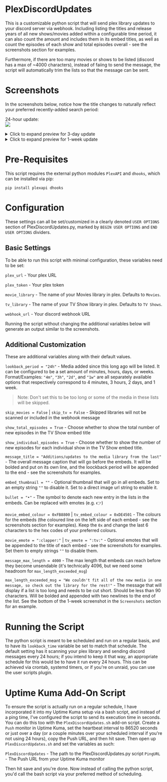  # PlexDiscordUpdates

This is a customizable python script that will send plex library updates to your discord server via webhook. Including listing the titles and release years of all new shows/movies added within a configurable time period, it can also count the amount and includes them in its embed titles, as well as count the episodes of each show and total episodes overall - see the screenshots section for examples. 

Furthermore, if there are too many movies or shows to be listed (discord has a max of ~4000 characters), instead of faiing to send the message, the script will automatically trim the lists so that the message can be sent.

# Screenshots

In the screenshots below, notice how the title changes to naturally reflect your preferred recently-added search period:

24-hour update:  
![](https://user-images.githubusercontent.com/44678543/159141632-db133f53-7858-4976-ba12-e2a21fe61590.png)

<details><summary>Click to expand preview for 3-day update</summary>

![](https://user-images.githubusercontent.com/44678543/159141135-09863ac3-bf8c-4402-8e23-c51ee8c2c18f.png)

</details>
<details><summary>Click to expand preview for 1-week update</summary>

Notice how for lists that are too long, they get trimmed with an additional message at the bottom of each embed to let users know.
  
![](https://user-images.githubusercontent.com/44678543/159141139-b64742eb-0d6a-42a2-92e3-9f2d503e37ea.png)

</details>

# Pre-Requisites

This script requires the external python modules `PlexAPI` and `dhooks`, which can be installed via pip:

`pip install plexapi dhooks`


# Configuration

These settings can all be set/customized in a clearly denoted `USER OPTIONS` section of PlexDiscordUpdates.py, marked by `BEGIN USER OPTIONS` and `END USER OPTIONS` dividers.

## Basic Settings

To be able to run this script with minimal configuration, these variables need to be set:

`plex_url` - Your plex URL

`plex_token` - Your plex token

`movie_library` - The name of your Movies library in plex. Defaults to `Movies`.

`tv_library` - The name of your TV Show library in plex. Defaults to `TV Shows`. 

`webhook_url` - Your discord webhook URL

Running the script without changing the additional variables below will generate an output similar to the screenshots.

## Additional Customization

These are additional variables along with their default values.

`lookback_period = "24h"` - Media added since this long ago will be listed. It can be configured to be a set amount of minutes, hours, days, or weeks.  
Format/Examples: `"4m"`, `"3h"`, `"2d"`, and `"1w"` are all separately available options that respectively correspond to 4 minutes, 3 hours, 2 days, and 1 week.

> Note: Don't set this to be too long or some of the media in these lists will be skipped.

`skip_movies = False` | `skip_tv = False` - Skipped libraries will not be scanned or included in the webhook message

`show_total_episodes = True` - Choose whether to show the total number of new episodes in the TV Show embed title

`show_individual_episodes = True` - Choose whether to show the number of new episodes for each individual show in the TV Show embed title.

`message_title = "Additions/updates to the media library from the last"` - The overall message caption that will go before the embeds. It will be bolded and put on its own line, and the loockback period will be appended to the end - see the screenshots for examples.

`embed_thumbnail = ""` - Optional thumbnail that will go in all embeds. Set to an empty string `""` to disable it. Set to a direct image url string to enable it.

`bullet = "•"` - The symbol to denote each new entry in the lists in the embeds. Can be replaced with emotes (e.g. :point_right:)

`movie_embed_colour = 0xFB8800` | `tv_embed_colour = 0xDE4501` - The colours for the embeds (the coloured line on the left side of each embed - see the screenshots section for examples). Keep the `0x` and change the last 6 characters to the hex codes of your preferred colours.

`movie_emote = ":clapper:"` | `tv_emote = ":tv:"` - Optional emotes that will be appended to the title of each embed - see the screenshots for examples. Set them to empty strings `""` to disable them.

`message_max_length = 4000` - The max length that embeds can reach before they become unsendable (it's technically 4096, but we need some headroom for `max_length_exceeded_msg`)

`max_length_exceeded_msg = "We couldn't fit all of the new media in one message, so check out the library for the rest!"` - The message that will display if a list is too long and needs to be cut short. Should be less than 90 characters. Will be bolded and appended with two newlines to the end of the list. See the bottom of the 1-week screenshot in the `Screenshots` section for an example.

# Running the Script

The python script is meant to be scheduled and run on a regular basis, and to have its `lookback_time` variable be set to match that schedule. The default setting has it scanning your plex library and sending discord messages every 24 hours; if you intend to keep it that way, an appropriate schedule for this would be to have it run every 24 hours. This can be achieved via crontab, systemd timers, or if you're on unraid, you can use the user scripts plugin.

# Uptime Kuma Add-On Script

To ensure the script is actually run on a regular schedule, I have incorporated it into my Uptime Kuma setup via a bash script, and instead of a ping time, I've configured the script to send its execution time in seconds. You can do this too with the `PlexDiscordUpdates.sh` add-on script. Create a `Push` monitor in Uptime Kuma, set the heartbeat interval to 86520 seconds or just over a day (or a couple minutes over your scheduled interval if you're not using 24 hours), copy the Push URL, and then hit save. Then open up `PlexDiscordUpdates.sh` and set the variables as such:

`PlexDiscordUpdates` - The path to the PlexDiscordUpdates.py script
`PingURL` - The Push URL from your Uptime Kuma monitor

Then hit save and you're done. Now instead of calling the python script, you'd call the bash script via your preferred method of scheduling.
